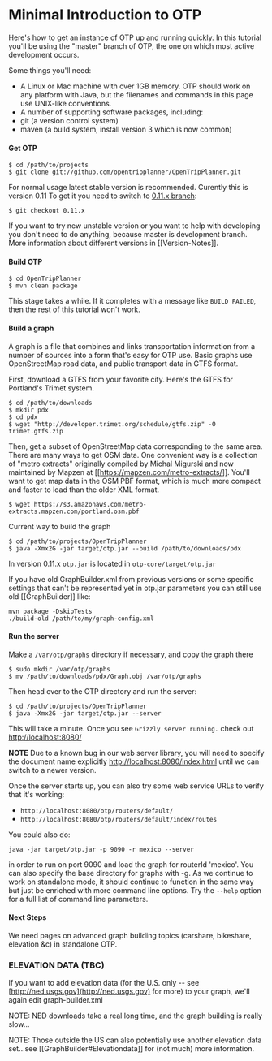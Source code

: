 # Minimal Introduction to OTP

Here's how to get an instance of OTP up and running quickly. In this tutorial you'll be using the "master" branch of OTP, the one on which most active development occurs.

Some things you'll need:
* A Linux or Mac machine with over 1GB memory. OTP should work on any platform with Java, but the filenames and commands in this page use UNIX-like conventions.
* A number of supporting software packages, including:
 * git (a version control system)
 * maven (a build system, install version 3 which is now common)

#### Get OTP

    $ cd /path/to/projects
    $ git clone git://github.com/opentripplanner/OpenTripPlanner.git
For normal usage latest stable version is recommended. Curently this is version 0.11
To get it you need to switch to [0.11.x branch](https://github.com/opentripplanner/OpenTripPlanner/tree/0.11.x):

    $ git checkout 0.11.x

If you want to try new unstable version or you want to help with developing you don't need to do anything, because master is development branch.
More information about different versions in [[Version-Notes]].

#### Build OTP

    $ cd OpenTripPlanner
    $ mvn clean package

This stage takes a while. If it completes with a message like `BUILD FAILED`, then the rest of this tutorial won't work.

#### Build a graph

A graph is a file that combines and links transportation information from a number of sources into a form that's easy for OTP use. Basic graphs use OpenStreetMap road data, and public transport data in GTFS format.

First, download a GTFS from your favorite city. Here's the GTFS for Portland's Trimet system.

    $ cd /path/to/downloads
    $ mkdir pdx
    $ cd pdx
    $ wget "http://developer.trimet.org/schedule/gtfs.zip" -O trimet.gtfs.zip

Then, get a subset of OpenStreetMap data corresponding to the same area. There are many ways to get OSM data. One convenient way is a collection of "metro extracts" originally compiled by Michal Migurski and now maintained by Mapzen at [[https://mapzen.com/metro-extracts/]]. You'll want to get map data in the OSM PBF format, which is much more compact and faster to load than the older XML format.

    $ wget https://s3.amazonaws.com/metro-extracts.mapzen.com/portland.osm.pbf

Current way to build the graph
  
    $ cd /path/to/projects/OpenTripPlanner
    $ java -Xmx2G -jar target/otp.jar --build /path/to/downloads/pdx


In version 0.11.x `otp.jar` is located in `otp-core/target/otp.jar `

If you have old GraphBuilder.xml from previous versions or some specific settings that can't be represented yet in otp.jar parameters you can still use old [[GraphBuilder]] like:

```shell
mvn package -DskipTests
./build-old /path/to/my/graph-config.xml
```

#### Run the server

Make a `/var/otp/graphs` directory if necessary, and copy the graph there

    $ sudo mkdir /var/otp/graphs
    $ mv /path/to/downloads/pdx/Graph.obj /var/otp/graphs

Then head over to the OTP directory and run the server:

    $ cd /path/to/projects/OpenTripPlanner
    $ java -Xmx2G -jar target/otp.jar --server

This will take a minute. Once you see `Grizzly server running.` check out [http://localhost:8080/](http://localhost:8080/)

**NOTE** Due to a known bug in our web server library, you will need to specify the document name explicitly [http://localhost:8080/index.html](http://localhost:8080/index.html) until we can switch to a newer version.

Once the server starts up, you can also try some web service URLs to verify that it's working:
- `http://localhost:8080/otp/routers/default/` 
- `http://localhost:8080/otp/routers/default/index/routes`

You could also do: 

`java -jar target/otp.jar -p 9090 -r mexico --server`

in order to run on port 9090 and load the graph for routerId 'mexico'. You can also specify the base directory for graphs with -g. As we continue to work on standalone mode, it should continue to function in the same way but just be enriched with more command line options. Try the `--help` option for a full list of command line parameters.

#### Next Steps

We need pages on advanced graph building topics (carshare, bikeshare, elevation &c) in standalone OTP.

### ELEVATION DATA (TBC)

If you want to add elevation data (for the U.S. only -- see [http://ned.usgs.gov](http://ned.usgs.gov) for more) to your graph, we'll again edit graph-builder.xml

NOTE: NED downloads take a real long time, and the graph building is really slow...

NOTE: Those outside the US can also potentially use another elevation data set...see  [[GraphBuilder#Elevationdata]] for (not much) more information.
